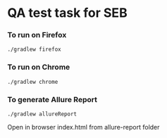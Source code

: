 # QA test task for SEB
### To run on Firefox
```
./gradlew firefox
```
### To run on Chrome
```
./gradlew chrome
```
### To generate Allure Report
```
./gradlew allureReport
```
Open in browser index.html from allure-report folder